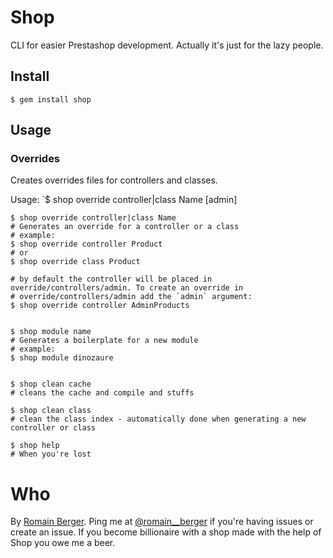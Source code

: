 # Shop

CLI for easier Prestashop development. Actually it's just for the lazy people.

## Install

    $ gem install shop

## Usage

### Overrides

Creates overrides files for controllers and classes.

Usage: `$ shop override controller|class Name [admin]

    $ shop override controller|class Name
    # Generates an override for a controller or a class
    # example:
    $ shop override controller Product
    # or
    $ shop override class Product

    # by default the controller will be placed in override/controllers/admin. To create an override in
    # override/controllers/admin add the `admin` argument:
    $ shop override controller AdminProducts


    $ shop module name
    # Generates a boilerplate for a new module
    # example:
    $ shop module dinozaure


    $ shop clean cache
    # cleans the cache and compile and stuffs

    $ shop clean class
    # clean the class index - automatically done when generating a new controller or class

    $ shop help
    # When you're lost

# Who

By [Romain Berger](http://romainberger.com).
Ping me at [@romain__berger](http://twitter.com/romain__berger) if you're having issues or create an issue.
If you become billionaire with a shop made with the help of Shop you owe me a beer.
